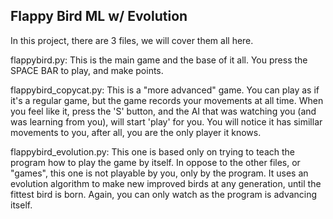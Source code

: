 Flappy Bird ML w/ Evolution
---------------------------
In this project, there are 3 files, we will cover them all here.

flappybird.py:
This is the main game and the base of it all.
You press the SPACE BAR to play, and make points.

flappybird_copycat.py:
This is a "more advanced" game.
You can play as if it's a regular game, 
but the game records your movements at all time.
When you feel like it, press the 'S' button, and the AI that was watching you (and was learning from you), 
will start 'play' for you. You will notice it has simillar movements to you, after all,
you are the only player it knows.

flappybird_evolution.py:
This one is based only on trying to teach the program how to play the game by itself.
In oppose to the other files, or "games", this one is not playable by you, only by the program.
It uses an evolution algorithm to make new improved birds at any generation, 
until the fittest bird is born.
Again, you can only watch as the program is advancing itself.